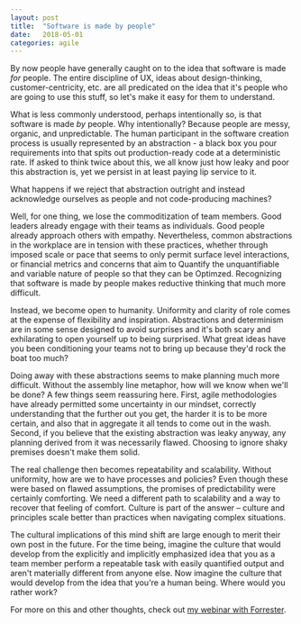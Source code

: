 ```yaml
---
layout: post
title:  "Software is made by people"
date:   2018-05-01
categories: agile
---
```


By now people have generally caught on to the idea that software is made _for_ people.  The entire discipline of UX, ideas about design-thinking, customer-centricity, etc. are all predicated on the idea that it's people who are going to use this stuff, so let's make it easy for them to understand.

What is less commonly understood, perhaps intentionally so, is that software is made _by_ people.  Why intentionally? Because people are messy, organic, and unpredictable.  The human participant in the software creation process is usually represented by an abstraction - a black box you pour requirements into that spits out production-ready code at a deterministic rate.  If asked to think twice about this, we all know just how leaky and poor this abstraction is, yet we persist in at least paying lip service to it.

What happens if we reject that abstraction outright and instead acknowledge ourselves as people and not code-producing machines?

Well, for one thing, we lose the commoditization of team members.  Good leaders already engage with their teams as individuals.  Good people already approach others with empathy. Nevertheless, common abstractions in the workplace are in tension with these practices, whether through imposed scale or pace that seems to only permit surface level interactions, or financial metrics and concerns that aim to Quantify the unquantifiable and variable nature of people so that they can be Optimzed.  Recognizing that software is made by people makes reductive thinking that much more difficult.

Instead, we become open to humanity.  Uniformity and clarity of role comes at the expense of flexibility and inspiration.  Abstractions and determinism are in some sense designed to avoid surprises and it's both scary and exhilarating to open yourself up to being surprised.  What great ideas have you been conditioning your teams not to bring up because they'd rock the boat too much?

Doing away with these abstractions seems to make planning much more difficult.  Without the assembly line metaphor, how will we know when we'll be done?  A few things seem reassuring here.  First, agile methodologies have already permitted some uncertainty in our mindset, correctly understanding that the further out you get, the harder it is to be more certain, and also that in aggregate it all tends to come out in the wash.  Second, if you believe that the existing abstraction was leaky anyway, any planning derived from it was necessarily flawed.  Choosing to ignore shaky premises doesn't make them solid.

The real challenge then becomes repeatability and scalability.  Without uniformity, how are we to have processes and policies?  Even though these were based on flawed assumptions, the promises of predictability were certainly comforting.  We need a different path to scalability and a way to recover that feeling of comfort.  Culture is part of the answer – culture and principles scale better than practices when navigating complex situations.  

The cultural implications of this mind shift are large enough to merit their own post in the future.  For the time being, imagine the culture that would develop from the explicitly and implicitly emphasized idea that you as a team member perform a repeatable task with easily quantified output and aren't materially different from anyone else.  Now imagine the culture that would develop from the idea that you're a human being.  Where would you rather work?

For more on this and other thoughts, check out [my webinar with Forrester][webinar-link].

[webinar-link]: https://projekt202.com/forrester-webinar